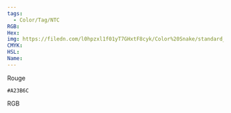 ```yaml
---
tags:
  - Color/Tag/NTC
RGB:
Hex:
img: https://filedn.com/l0hpzxl1f01yT7GHxtF8cyk/Color%20Snake/standard_csv_to_svg/%23/A23B6C.svg
CMYK:
HSL:
Name:
---
```

Rouge
```palette
#A23B6C
```
RGB
